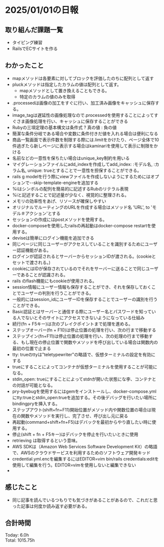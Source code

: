 # 2025/01/01の日報
## 取り組んだ課題一覧
* タイピング練習
*  RailsでECサイトを作る
## わかったこと
* mapメソッドは各要素に対してブロックを評価したのちに配列として返す
* pluckメソッドは指定したカラムの値は配列として返す。
  *  mapメソッドとして置き換えることもできる。
  *  特定のカラムの値のみを取得
*  .processedは画像の加工をすぐに行い、加工済み画像をキャッシュに保存する。
*  image_tagは遅延性の画像処理なので.processedを使用することによってすぐさま画像処理を行い、キャッシュに保存することができる
*  Rubyの三項定理の基本構文は条件式 ? 真の値 : 負の値
  *  簡潔な条件分岐である場合や変数に条件付きだ値を入れる場合は便利になる
*  商品一覧画面で表示件数を制限する際には.limitをかけたり、ページ全体で10件過ぎたら新しページに表示する場合はkaminariを使用して表示に制限をかける
*  名前などの一意性を保ちたい場合はunique_key制約を用いる
  *  マイグレーションファイルにadd_indexを作成してadd_index: :モデル名, :カラム名, unique: trueとすることで一意性を担保することができる。
*  rails g modelを行う際にviewファイルを作成しないようにするためにはオプションで--skip-template-engineを追加する
*  %iはシンボルの配列を簡易的に記述するRubのリテラル表現
  *  %iと記述することで記述量が少なく、視覚的に整理される。
  * メモリの効率性をあげ、リソースが確保しやすい
*  オリジナルでルーティングのURLを作成する場合はメソッド名 'URL', to 'モデル＃アクション'とする
*   セッションの作成にはpostメソッドを使用する。
*   docker-composeを使用したrailsの再起動はdocker-compose restartを使用する。
*   deviseは簡単にログイン機能を追加できる
*   同じページに同じユーザーがアクセスしていることを識別するためにユーザー認証機能がある。
  *  ログインが認証されるとサーバーからセッションIDが渡される。(cookieとセットで渡される。)
  *  cookieにはIDが保存されているのでそれをサーバーに送ることで同じユーザーであることが認識される。
  *  rails のflash機能にもcookieが使用される。
  *  session情報にユーザー情報も保存することができ、それを保存しておくことでユーザーの判別を行うことができる。
  *  一般的にはsession_idにユーザーIDを保存することでユーザーの識別を行うことができる。
*  Basic認証とはサーバーと通信する際にユーザー名とパスワードを知っている人でないとそのサイトにアクセスできないようになっている仕組み
*  続行(fn + F5キー)は次のブレイクポイントまで処理を進める。
*  ステップオーバー(fn + F10)は停止位置の処理を行い、次の行まで移動する
*  ステップイン(fn+F11)は停止位置の処理を行い、次の処理の行まで移動する、もし現在の停止位置で関数やメソッドを呼び出している場合は関数内の最初の位置で止まる
*  tty: trueのttyは"teletypewriter"の略語で、仮想ターミナルの設定を有効にする
  * trueにすることによってコンテナが仮想ターミナルを使用することが可能になる。
*  stdin_open: trueにすることによってstdnが開いた状態にな李、コンテナとの対話が可能となる。
*  pry-byebugを使用するにはgemをインストールし、docker-compose.ymlにtty:trueとstdin_open:trueを追加する。その後デバッグを行いたい場所にbindingpryを挿入する。   
*  ステップアウト(shift+fn+F11)開始位置がメソッド内や関数位置の場合は現在の関数やメソッドを実行し、完了させ、呼び出し元に戻る
*  再起動(command+shift+fn+F5)はデバックを最初からやり直したい時に使用する。
*  停止(shift + fn + F5キー)はデバックを停止を行いたいときに使用
*  retrieving は取得するという意味。
*   AWS SDKは（Amazon Web Services Software Development Kit）の略語で、AWSのクラウドサービスを利用するためのソフトウェア開発キッド
*   credential.yml.encを編集するにはEDITOR=vim bin/rails credentials:editを使用して編集を行う。EDITOR=vimを使用しないと編集できない
*                              
## 感じたこと
* 同じ記事を読んでいるつもりでも気づきがあることがあるので、これだと思った記事は何度か読み返す必要がある。
## 合計時間 
Today: 6.0h<br>
Total: 1015.75h
